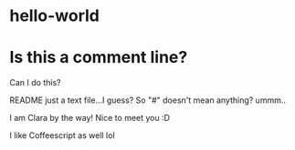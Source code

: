 # hello-world

# Is this a comment line?

Can I do this?

README just a text file...I guess? So "#" doesn't mean anything? ummm..

I am Clara by the way! Nice to meet you :D

I like Coffeescript as well lol
